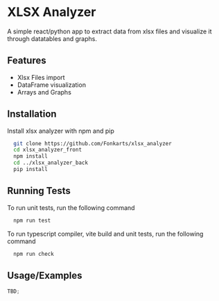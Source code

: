 # XLSX Analyzer

A simple react/python app to extract data from xlsx files and visualize it through datatables and graphs.

## Features

-   Xlsx Files import
-   DataFrame visualization
-   Arrays and Graphs

## Installation

Install xlsx analyzer with npm and pip

```bash
  git clone https://github.com/Fonkarts/xlsx_analyzer
  cd xlsx_analyzer_front
  npm install
  cd ../xlsx_analyzer_back
  pip install
```

## Running Tests

To run unit tests, run the following command

```bash
  npm run test
```

To run typescript compiler, vite build and unit tests, run the following command

```bash
  npm run check
```

## Usage/Examples

```javascript
TBD;
```
